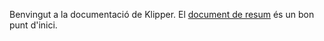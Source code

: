 Benvingut a la documentació de Klipper. El [document de resum](Overview.md) és un bon punt d'inici.
